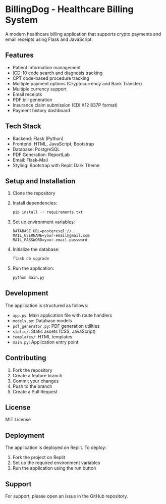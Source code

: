 # BillingDog - Healthcare Billing System

A modern healthcare billing application that supports crypto payments and email receipts using Flask and JavaScript.

## Features

- Patient information management
- ICD-10 code search and diagnosis tracking
- CPT code-based procedure tracking
- Multiple payment options (Cryptocurrency and Bank Transfer)
- Multiple currency support
- Email receipts
- PDF bill generation
- Insurance claim submission (EDI X12 837P format)
- Payment history dashboard

## Tech Stack

- Backend: Flask (Python)
- Frontend: HTML, JavaScript, Bootstrap
- Database: PostgreSQL
- PDF Generation: ReportLab
- Email: Flask-Mail
- Styling: Bootstrap with Replit Dark Theme

## Setup and Installation

1. Clone the repository
2. Install dependencies:
   ```bash
   pip install -r requirements.txt
   ```

3. Set up environment variables:
   ```
   DATABASE_URL=postgresql://...
   MAIL_USERNAME=your-email@gmail.com
   MAIL_PASSWORD=your-email-password
   ```

4. Initialize the database:
   ```bash
   flask db upgrade
   ```

5. Run the application:
   ```bash
   python main.py
   ```

## Development

The application is structured as follows:

- `app.py`: Main application file with route handlers
- `models.py`: Database models
- `pdf_generator.py`: PDF generation utilities
- `static/`: Static assets (CSS, JavaScript)
- `templates/`: HTML templates
- `main.py`: Application entry point

## Contributing

1. Fork the repository
2. Create a feature branch
3. Commit your changes
4. Push to the branch
5. Create a Pull Request

## License

MIT License

## Deployment

The application is deployed on Replit. To deploy:

1. Fork the project on Replit
2. Set up the required environment variables
3. Run the application using the run button

## Support

For support, please open an issue in the GitHub repository.
